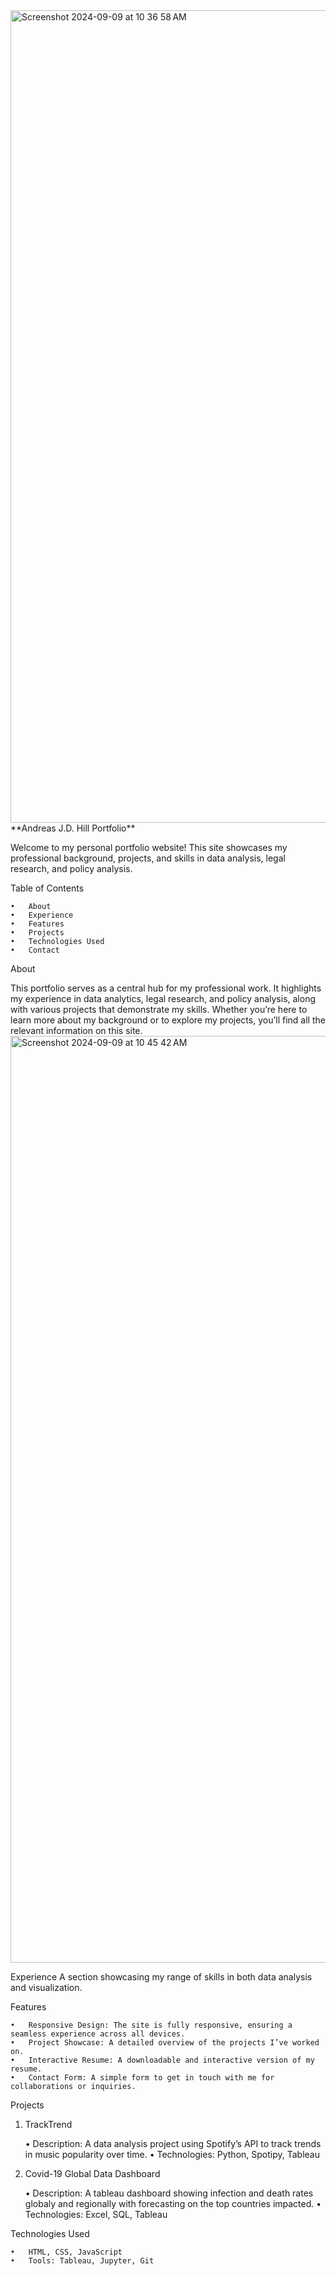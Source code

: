 
<img width="1300" alt="Screenshot 2024-09-09 at 10 36 58 AM" src="https://github.com/user-attachments/assets/3208c2d0-de6c-47b3-97d7-232e405fa749">
**Andreas J.D. Hill Portfolio**

Welcome to my personal portfolio website! This site showcases my professional background, projects, and skills in data analysis, legal research, and policy analysis.

Table of Contents

	•	About
 	•	Experience
	•	Features
	•	Projects
	•	Technologies Used
	•	Contact

About

This portfolio serves as a central hub for my professional work. It highlights my experience in data analytics, legal research, and policy analysis, along with various projects that demonstrate my skills. Whether you’re here to learn more about my background or to explore my projects, you’ll find all the relevant information on this site.
<img width="1483" alt="Screenshot 2024-09-09 at 10 45 42 AM" src="https://github.com/user-attachments/assets/9ff8c469-f783-472c-9a47-1c4bfd6047db">

Experience 
A section showcasing my range of skills in both data analysis and visualization. 

Features

	•	Responsive Design: The site is fully responsive, ensuring a seamless experience across all devices.
	•	Project Showcase: A detailed overview of the projects I’ve worked on.
	•	Interactive Resume: A downloadable and interactive version of my resume.
	•	Contact Form: A simple form to get in touch with me for collaborations or inquiries.

Projects

1. TrackTrend

	•	Description: A data analysis project using Spotify’s API to track trends in music popularity over time.
	•	Technologies: Python, Spotipy, Tableau

2. Covid-19 Global Data Dashboard

	•	Description: A tableau dashboard showing infection and death rates globaly and regionally with forecasting on the top countries impacted.
	•	Technologies: Excel, SQL, Tableau


Technologies Used

	•	HTML, CSS, JavaScript
	•	Tools: Tableau, Jupyter, Git
